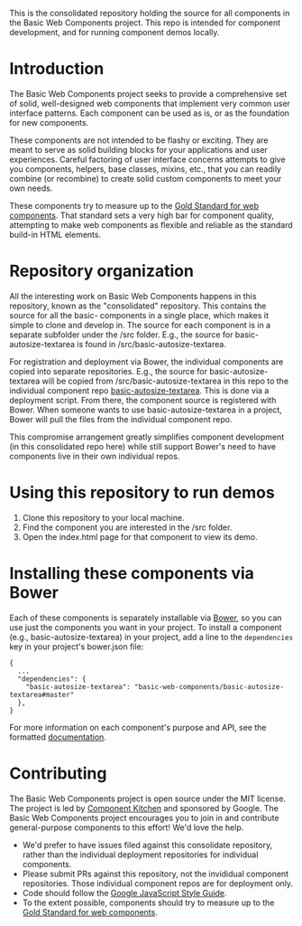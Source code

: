 This is the consolidated repository holding the source for all components in the Basic Web Components project. This repo is intended for component development, and for running component demos locally.

# Introduction

The Basic Web Components project seeks to provide a comprehensive set of solid, well-designed web components that implement very common user interface patterns. Each component can be used as is, or as the foundation for new components.

These components are not intended to be flashy or exciting. They are meant to serve as solid building blocks for your applications and user experiences. Careful factoring of user interface concerns attempts to give you components, helpers, base classes, mixins, etc., that you can readily combine (or recombine) to create solid custom components to meet your own needs.

These components try to measure up to the [Gold Standard for web components](https://github.com/webcomponents/gold-standard/wiki). That standard sets a very high bar for component quality, attempting to make web components as flexible and reliable as the standard build-in HTML elements.

# Repository organization

All the interesting work on Basic Web Components happens in this repository, known as the "consolidated" repository. This contains the source for all the basic- components in a single place, which makes it simple to clone and develop in. The source for each component is in a separate subfolder under the /src folder. E.g., the source for basic-autosize-textarea is found in /src/basic-autosize-textarea.

For registration and deployment via Bower, the individual components are copied into separate repositories. E.g., the source for basic-autosize-textarea will be copied from /src/basic-autosize-textarea in this repo to the individual component repo [basic-autosize-textarea](https://github.com/basic-web-components/basic-autosize-textarea). This is done via a deployment script. From there, the component source is registered with Bower. When someone wants to use basic-autosize-textarea in a project, Bower will pull the files from the individual component repo.

This compromise arrangement greatly simplifies component development (in this consolidated repo here) while still support Bower's need to have components live in their own individual repos.

# Using this repository to run demos

1. Clone this repository to your local machine.
2. Find the component you are interested in the /src folder.
3. Open the index.html page for that component to view its demo.

# Installing these components via Bower

Each of these components is separately installable via [Bower](https://bower.io), so you can use just the components you want in your project. To install a component (e.g., basic-autosize-textarea) in your project, add a line to the `dependencies` key in your project's bower.json file:

```
{
  ...
  "dependencies": {
    "basic-autosize-textarea": "basic-web-components/basic-autosize-textarea#master"
  },
}
```

For more information on each component's purpose and API, see the formatted [documentation](http://basic-web-components.github.io/basic-web-components/docs).

# Contributing

The Basic Web Components project is open source under the MIT license. The project is led by [Component Kitchen](http://component.kitchen) and sponsored by Google. The Basic Web Components project encourages you to join in and contribute general-purpose components to this effort! We'd love the help.

* We'd prefer to have issues filed against this consolidate repository, rather than the individual deployment repositories for individual components.
* Please submit PRs against this repository, not the invididual component repositories. Those individual component repos are for deployment only.
* Code should follow the [Google JavaScript Style Guide](http://google-styleguide.googlecode.com/svn/trunk/javascriptguide.xml).
* To the extent possible, components should try to measure up to the [Gold Standard for web components](https://github.com/webcomponents/gold-standard/wiki).
